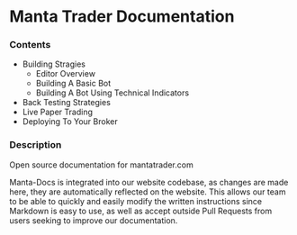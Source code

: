 # Manta Trader Documentation

### Contents 
- Building Stragies  
  - Editor Overview
  - Building A Basic Bot 
  - Building A Bot Using Technical Indicators  
- Back Testing Strategies 
- Live Paper Trading 
- Deploying To Your Broker


### Description

Open source documentation for mantatrader.com 

Manta-Docs is integrated into our website codebase, as changes are made here, they are automatically reflected on the website. This allows our team to be able to quickly and easily modify the written instructions since Markdown is easy to use, as well as accept outside Pull Requests from users seeking to improve our documentation. 
